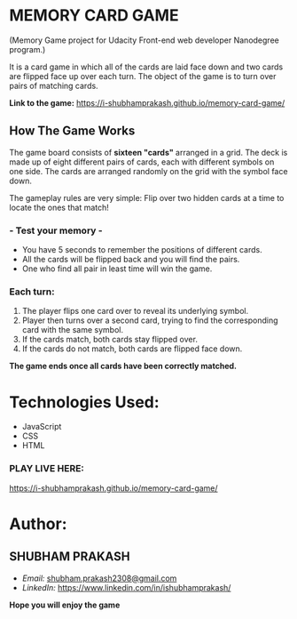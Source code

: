 # MEMORY CARD GAME
(Memory Game project for Udacity Front-end web developer Nanodegree program.)

It is a card game in which all of the cards are laid face down and two cards are flipped face up over each turn. The object of the game is to turn over pairs of matching cards.

**Link to the game:**
https://i-shubhamprakash.github.io/memory-card-game/

## How The Game Works

The game board consists of **sixteen "cards"** arranged in a grid. The deck is made up of eight different pairs of cards, each with different symbols on one side. The cards are arranged randomly on the grid with the symbol face down.

The gameplay rules are very simple: Flip over two hidden cards at a time to locate the ones that match!

### - Test your memory -

* You have 5 seconds to remember the positions of different cards.
* All the cards will be flipped back and you will find the pairs.
* One who find all pair in least time will win the game.

### Each turn:
1. The player flips one card over to reveal its underlying symbol.
2. Player then turns over a second card, trying to find the corresponding card with the same symbol.
3. If the cards match, both cards stay flipped over.
4. If the cards do not match, both cards are flipped face down.

**The game ends once all cards have been correctly matched.**


# Technologies Used:

* JavaScript
* CSS
* HTML

### PLAY LIVE HERE:  
https://i-shubhamprakash.github.io/memory-card-game/

# Author:

## SHUBHAM PRAKASH
* *Email:* shubham.prakash2308@gmail.com
* *LinkedIn:* https://www.linkedin.com/in/ishubhamprakash/

**Hope you will enjoy the game**

